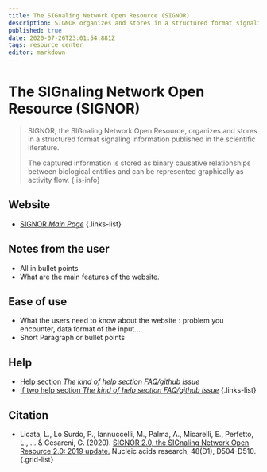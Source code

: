 ```yaml
---
title: The SIGnaling Network Open Resource (SIGNOR)
description: SIGNOR organizes and stores in a structured format signaling information published in the scientific literature.
published: true
date: 2020-07-26T23:01:54.881Z
tags: resource center
editor: markdown
---
```


# The SIGnaling Network Open Resource (SIGNOR)

> SIGNOR, the SIGnaling Network Open Resource, organizes and stores in a structured format signaling information published in the scientific literature.
>
> The captured information is stored as binary causative relationships between biological entities and can be represented graphically as activity flow.
{.is-info}

 

## Website 

- [SIGNOR *Main Page*](https://signor.uniroma2.it/)
 {.links-list}


 ## Notes from the user
 
 - All in bullet points
 - What are the main features of the website.

 
 ## Ease of use

- What the users need to know about the website : problem you encounter, data format of the input...
- Short Paragraph or bullet points


## Help

- [Help section *The kind of help section FAQ/github issue*](https://url_of_the_help_page)
- [If two help section *The kind of help section FAQ/github issue*](https://url_of_the_help_page)
{.links-list}


## Citation 

- Licata, L., Lo Surdo, P., Iannuccelli, M., Palma, A., Micarelli, E., Perfetto, L., ... & Cesareni, G. (2020). [SIGNOR 2.0, the SIGnaling Network Open Resource 2.0: 2019 update.](https://academic.oup.com/nar/article/48/D1/D504/5608992) Nucleic acids research, 48(D1), D504-D510.
{.grid-list}